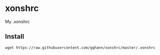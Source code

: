 # xonshrc
My .xonshrc

## Install
```
wget https://raw.githubusercontent.com/qqhann/xonshrc/master/.xonshrc
```
